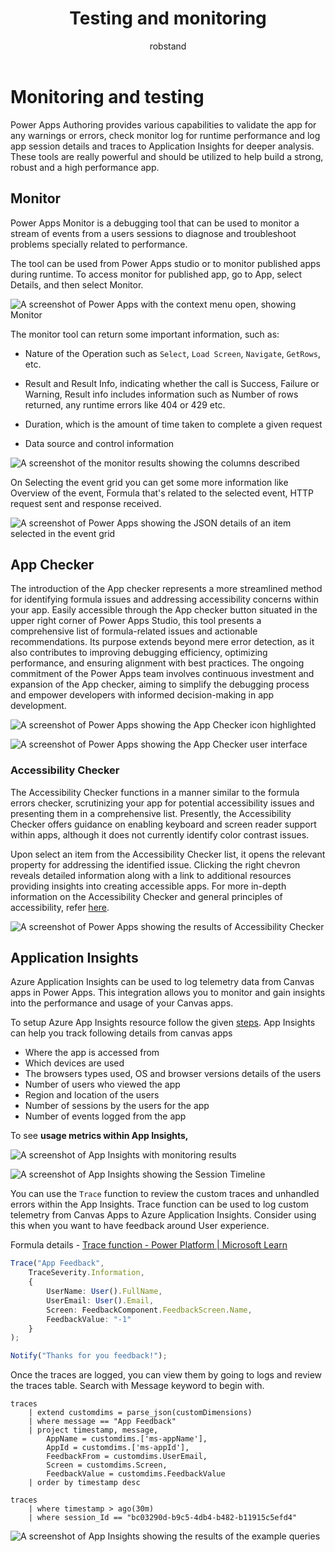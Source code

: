 ﻿---
title: Testing and monitoring
description: Testing and monitoring
ms.date: 04/26/2024
ms.topic: guidance
ms.service: powerapps
author: robstand
ms.author: rstand
 
---

# Monitoring and testing

Power Apps Authoring provides various capabilities to validate the app for any warnings or errors, check monitor log for runtime performance and log app session details and traces to Application Insights for deeper analysis.  
These tools are really powerful and should be utilized to help build a strong, robust and a high performance app.

## Monitor

Power Apps Monitor is a debugging tool that can be used to monitor a stream of events from a users sessions to diagnose and troubleshoot problems specially related to performance.

The tool can be used from Power Apps studio or to monitor published apps during runtime. To access monitor for published app, go to App, select Details, and then select Monitor.

![A screenshot of Power Apps with the context menu open, showing Monitor](media/image31.png)

The monitor tool can return some important information, such as:

- Nature of the Operation such as `Select`, `Load Screen`, `Navigate`, `GetRows`, etc.

- Result and Result Info, indicating whether the call is Success, Failure or Warning, Result info includes information such as Number of rows returned, any runtime errors like 404 or 429 etc.

- Duration, which is the amount of time taken to complete a given request

- Data source and control information

![A screenshot of the monitor results showing the columns described](media/image32.png)

On Selecting the event grid you can get some more information like Overview of the event, Formula that's related to the selected event, HTTP request sent and response received.

![A screenshot of Power Apps showing the JSON details of an item selected in the event grid](media/image33.png)

## App Checker

The introduction of the App checker represents a more streamlined method for identifying formula issues and addressing accessibility concerns within your app. Easily accessible through the App checker button situated in the upper right corner of Power Apps Studio, this tool presents a comprehensive list of formula-related issues and actionable recommendations. Its purpose extends beyond mere error detection, as it also contributes to improving debugging efficiency, optimizing performance, and ensuring alignment with best practices. The ongoing commitment of the Power Apps team involves continuous investment and expansion of the App checker, aiming to simplify the debugging process and empower developers with informed decision-making in app development.

![A screenshot of Power Apps showing the App Checker icon highlighted](media/image34.png)

![A screenshot of Power Apps showing the App Checker user interface](media/image35.png)

### Accessibility Checker

The Accessibility Checker functions in a manner similar to the formula errors checker, scrutinizing your app for potential accessibility issues and presenting them in a comprehensive list. Presently, the Accessibility Checker offers guidance on enabling keyboard and screen reader support within apps, although it does not currently identify color contrast issues.

Upon select an item from the Accessibility Checker list, it opens the relevant property for addressing the identified issue. Clicking the right chevron reveals detailed information along with a link to additional resources providing insights into creating accessible apps. For more in-depth information on the Accessibility Checker and general principles of accessibility, refer [here](/power-apps/maker/canvas-apps/accessibility-checker).

![A screenshot of Power Apps showing the results of Accessibility Checker](media/image36.png)

## Application Insights

Azure Application Insights can be used to log telemetry data from Canvas apps in Power Apps. This integration allows you to monitor and gain insights into the performance and usage of your Canvas apps.

To setup Azure App Insights resource follow the given [steps](/power-apps/maker/canvas-apps/application-insights#create-an-application-insights-resource). App Insights can help you track following details from canvas apps

- Where the app is accessed from
- Which devices are used
- The browsers types used, OS and browser versions details of the users
- Number of users who viewed the app
- Region and location of the users
- Number of sessions by the users for the app
- Number of events logged from the app

To see **usage metrics within App Insights,**

![A screenshot of App Insights with monitoring results](media/image37.png)

![A screenshot of App Insights showing the Session Timeline](media/image38.png)

You can use the `Trace` function to review the custom traces and unhandled errors within the App Insights. Trace function can be used to log custom telemetry from Canvas Apps to Azure Application Insights. Consider using this when you want to have feedback around User experience.

Formula details - [Trace function - Power Platform | Microsoft Learn](/power-platform/power-fx/reference/function-trace)

```typescript
Trace("App Feedback", 
    TraceSeverity.Information,
    {
        UserName: User().FullName,
        UserEmail: User().Email,
        Screen: FeedbackComponent.FeedbackScreen.Name,
        FeedbackValue: "-1"
    }
);

Notify("Thanks for you feedback!");
```

Once the traces are logged, you can view them by going to logs and review the traces table. Search with Message keyword to begin with.

```kusto
traces 
    | extend customdims = parse_json(customDimensions) 
    | where message == "App Feedback" 
    | project timestamp, message, 
        AppName = customdims.['ms-appName'], 
        AppId = customdims.['ms-appId'],     
        FeedbackFrom = customdims.UserEmail, 
        Screen = customdims.Screen, 
        FeedbackValue = customdims.FeedbackValue 
    | order by timestamp desc

traces
    | where timestamp > ago(30m)
    | where session_Id == "bc03290d-b9c5-4db4-b482-b11915c5efd4"
```

![A screenshot of App Insights showing the results of the example queries](media/image39.png)
